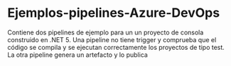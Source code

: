 # Ejemplos-pipelines-Azure-DevOps

Contiene dos pipelines de ejemplo para un un proyecto de consola construido en .NET 5.
Una pipeline no tiene trigger y comprueba que el código se compila y se ejecutan correctamente los proyectos de tipo test.
La otra pipeline genera un artefacto y lo publica
